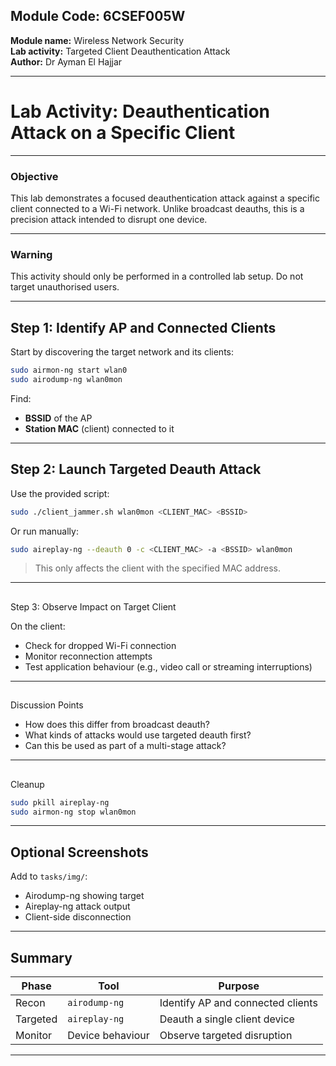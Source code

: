 
## Module Code: 6CSEF005W  
**Module name:** Wireless Network Security  
**Lab activity:** Targeted Client Deauthentication Attack  
**Author:** Dr Ayman El Hajjar  

---

#  Lab Activity: Deauthentication Attack on a Specific Client

---

###  Objective

This lab demonstrates a focused deauthentication attack against a specific client connected to a Wi-Fi network. Unlike broadcast deauths, this is a precision attack intended to disrupt one device.

---

###  Warning

This activity should only be performed in a controlled lab setup. Do not target unauthorised users.

---

##  Step 1: Identify AP and Connected Clients

Start by discovering the target network and its clients:

```bash
sudo airmon-ng start wlan0
sudo airodump-ng wlan0mon
```

Find:
- **BSSID** of the AP  
- **Station MAC** (client) connected to it

---

##  Step 2: Launch Targeted Deauth Attack

Use the provided script:

```bash
sudo ./client_jammer.sh wlan0mon <CLIENT_MAC> <BSSID>
```

Or run manually:

```bash
sudo aireplay-ng --deauth 0 -c <CLIENT_MAC> -a <BSSID> wlan0mon
```

> This only affects the client with the specified MAC address.

---

##
 Step 3: Observe Impact on Target Client

On the client:
- Check for dropped Wi-Fi connection
- Monitor reconnection attempts
- Test application behaviour (e.g., video call or streaming interruptions)

---

##
 Discussion Points

- How does this differ from broadcast deauth?
- What kinds of attacks would use targeted deauth first?
- Can this be used as part of a multi-stage attack?

---

##
 Cleanup

```bash
sudo pkill aireplay-ng
sudo airmon-ng stop wlan0mon
```

---

##  Optional Screenshots

Add to `tasks/img/`:
- Airodump-ng showing target
- Aireplay-ng attack output
- Client-side disconnection

---

## Summary


| Phase     | Tool               | Purpose                               |
|-----------|--------------------|---------------------------------------|
| Recon     | `airodump-ng`      | Identify AP and connected clients     |
| Targeted  | `aireplay-ng`      | Deauth a single client device         |
| Monitor   | Device behaviour   | Observe targeted disruption           |

---
